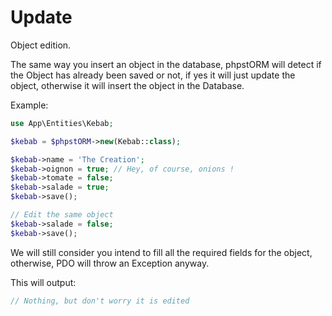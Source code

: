 # Update

Object edition.

The same way you insert an object in the database, phpstORM will detect if the Object has already been saved or not, if yes it will just update the object, otherwise it will insert the object in the Database.

Example:
```php
use App\Entities\Kebab;

$kebab = $phpstORM->new(Kebab::class);

$kebab->name = 'The Creation';
$kebab->oignon = true; // Hey, of course, onions !
$kebab->tomate = false;
$kebab->salade = true;
$kebab->save();

// Edit the same object
$kebab->salade = false;
$kebab->save();
```

We will still consider you intend to fill all the required fields for the object, otherwise, PDO will throw an Exception anyway.

This will output:

```php
// Nothing, but don't worry it is edited
```


